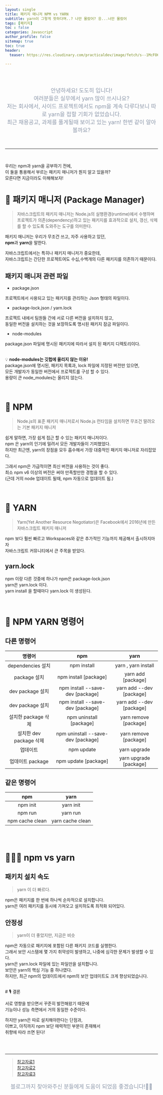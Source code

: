 ```yaml
---
layout: single
title: 패키지 매니저 NPM vs YARN
subtitle: yarn이 그렇게 핫하다며..? 나만 몰랐어? 응...너만 몰랐어
tags: [패키지]
toc : false
categories: Javascript
author_profile: false
sitemap: true
toc: true
header:
  teaser: https://res.cloudinary.com/practicaldev/image/fetch/s--1McFO6SV--/c_imagga_scale,f_auto,fl_progressive,h_420,q_auto,w_1000/https://dev-to-uploads.s3.amazonaws.com/uploads/articles/epihybt5pjqger57cvdj.png

---
```


<br/>
<br/>

<p align="center"  style="color:#8E99AB; font-size :18px">안녕하세요! 도도히 입니다! <br/>여러분들은 실무에서 yarn 많이 쓰시나요?<br/>
저는 회사에서, 사이드 프로젝트에서도 npm을 계속 다루다보니 따로 yarn을 접할 기회가 없었습니다.<br/>
최근 채용공고, 과제를 풀게될때 보이고 있는 yarn! 한번 같이 알아볼까요? </p>

<br/>

---

<br/>

우리는 npm과 yarn을 공부하기 전에, <br/>
이 둘을 통용해서 부르는 패키지 매니저가 뭔지 알고 있을까?<br/>
모른다면 지금이라도 이해해보자!



# 📌 패키지 매니저 (Package Manager)

> 자바스크립트의 패키지 매니저는 Node.js의 실행환경(runtime)에서 수행하며 프로젝트가 의존(dependency)하고 있는 패키지를 효과적으로 설치, 갱신, 삭제를 할 수 있도록 도와주는 도구를 의미한다.

패키지 매니저는 우리가 무조건 쓰고, 자주 사용하고 있던,<br/>
**npm**과 **yarn**을 말한다.

자바스크립트에서는 특히나 패키지 매니저가 중요한데,<br/>
자바스크립트는 간단한 프로젝트여도 수십,수백개의 다른 패키지를 의존하기 때문이다.

## 패키지 매니저 관련 파일

- package.json

프로젝트에서 사용되고 있는 패키지를 관리하는 Json 형태의 파일이다.

- package-lock.json / yarn.lock

프로젝트 내에서 팀원들 간에 서로 다른 버전을 설치하지 않고,<br/>
동일한 버전을 설치하는 것을 보장하도록 명시된 패키지 잠금 파일이다.

- node-modules

package.json 파일에 명시된 패키지에 따라서 설치 된 패키지 디렉토리이다.<br/>
<br/>

💡 **node-modules는 깃헙에 올리지 않는 이유!**<br/>
package.json에 명시된, 패키지 목록과, lock 파일에 지정된 버전만 있으면,<br/>
모든 개발자가 동일한 버전에서 프로젝트를 구성 할 수 있다.<br/>
용량이 큰 node_modules는 올리지 않는다.

<br/>

# 📌 NPM

> Node.js의 표준 패키지 매니저로서 Node.js 런타임을 설치하면 무조건 딸려오는 기본 패키지 매니저

쉽게 말하면, 가장 쉽게 접근 할 수 있는 패키지 매니저이다.<br/>
npm 은 yarn의 인기에 밀려서 모든 개발자들이 기피했었다.<br/>
하지만 최근엔, yarn의 장점을 모두 흡수해서 가장 대중적인 패키지 매니저로 자리잡았다.<br/>

그래서 npm은 가급적이면 최신 버전을 사용하는 것이 좋다.<br/>
최소 npm v6 이상의 버전은 써야 만족할만한 경험을 할 수 있다.<br/>
(근데 거의 node 업데이트 될때, npm 자동으로 업데이트 됨.)


<br/>

# 📌 YARN

> Yarn(Yet Another Resource Negotiator)은 Facebook에서 2016년에 만든 자바스크립트 패키지 매니저

npm 보다 훨씬 빠르고 Workspaces와 같은 추가적인 기능까지 제공해서 출시하지마자<br/>
자바스크립트 커뮤니티에서 큰 주목을 받았다.


## yarn.lock

npm 이랑 다른 것중에 하나가 npm은 package-lock.json<br/>
yarn은 yarn.lock 이다.<br/>
yarn install 을 할때마다 yarn.lock 이 생성된다.<br/>

<br/>

# 📌 NPM YARN 명령어

## 다른 명령어

|명령어|npm|yarn|
|:-----:|:-----:|:-----:|
|dependencies 설치|npm install|yarn , yarn install|
|package 설치|npm install [package]|yarn add [package]|
|dev package 설치|npm install --save-dev [package]|yarn add --dev [package]|
|dev package 설치|npm install --save-dev [package]|yarn add --dev [package]|
|설치한 package 삭제|npm uninstall [package]|yarn remove [package]|
|설치한 dev package 삭제|npm uninstall --save-dev [package]|yarn remove [package]|
|업데이트|npm update|yarn upgrade|
|업데이트 package|npm update [package]|yarn upgrade [package]|


## 같은 명령어

|npm|yarn|
|:---:|:---:|
|npm init|yarn init|
|npm run|yarn run|
|npm cache clean|yarn cache clean|

<br/>
<br/>

# 🤷🏻‍♀️ npm vs yarn 

## 패키치 설치 속도

> yarn 이  더 빠르다.

npm은 패키지를 한 번에 하나씩 순차적으로 설치합니다. <br/>
yarn은 여러 패키지를 동시에 가져오고 설치하도록 최적화 되어있다.<br/>

## 안정성

> yarn이 더 좋았지만, 지금은 비슷

npm은 자동으로 패키지에 포함된 다른 패키지 코드를 실행한다.<br/>
그래서 보안 시스템에 몇 가지 취약성이 발생하고, 나중에 심각한 문제가 발생할 수 있다.<br/>
yarn은 yarn.lock 파일에 있는 파일만을 설치합니다. <br/>
보안은 yarn의 핵심 기능 중 하나였다.<br/>
하지만, 최근 npm의 업데이트에서 npm의 보안 업데이트도 크게 향상되었습니다.<br/>

<br/>
# 🎙 결론

서로 영향을 받으면서 꾸준히 발전해왔기 때문에<br/>
기능이나 성능 측면에서 거의 동일한 수준이다.<br/>

하지만 yarn은 따로 설치해야한다는 단점과,<br/>
이쁘고, 아직까지 npm 보단 매력적인 부분이 존재해서<br/>
취향에 따라 쓰면 된다!


<br/>
<br/>

---

> [참고자료1](https://adjh54.tistory.com/47)<br/>[참고자료2](https://www.daleseo.com/js-package-manager/)<br/>[참고자료3](https://joshua1988.github.io/vue-camp/package-manager/npm-vs-yarn.html#yarn)

<p align="center"  style="color:#8E99AB; font-size :18px">블로그까지 찾아와주신 분들에게 도움이 되었음 좋겠습니다!🙇‍♀️ </p>

<br/><br/>
